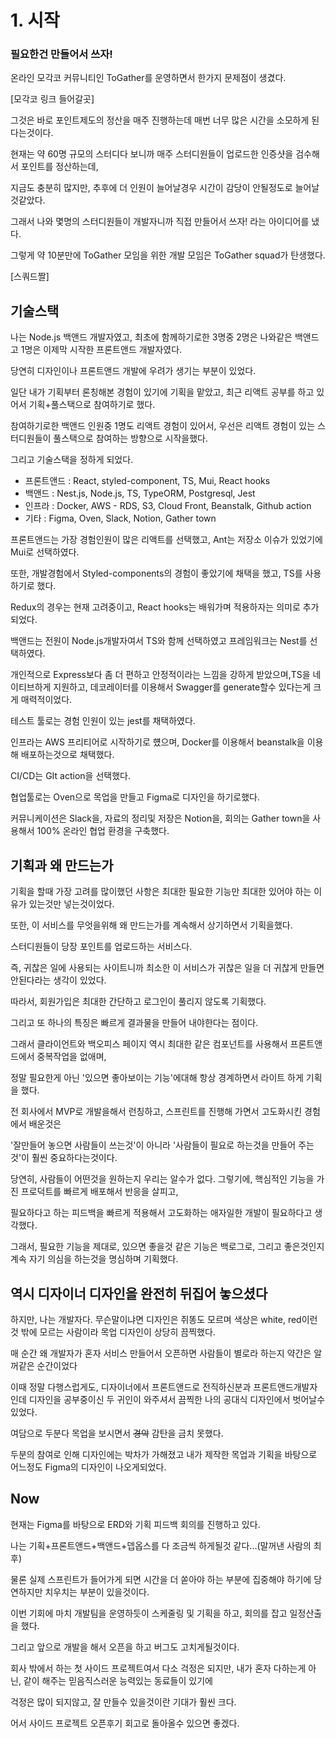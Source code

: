 # 1. 시작

### 필요한건 만들어서 쓰자!

온라인 모각코 커뮤니티인 ToGather를 운영하면서 한가지 문제점이 생겼다.

[모각코 링크 들어갈곳]

그것은 바로 포인트제도의 정산을 매주 진행하는데 매번 너무 많은 시간을 소모하게 된다는것이다.



현재는 약 60명 규모의 스터디다 보니까 매주 스터디원들이 업로드한 인증샷을 검수해서 포인트를 정산하는데, 

지금도 충분히 많지만, 추후에 더 인원이 늘어날경우 시간이 감당이 안될정도로 늘어날것같았다.



그래서 나와 몇명의 스터디원들이 개발자니까 직접 만들어서 쓰자! 라는 아이디어를 냈다.

그렇게 약 10분만에 ToGather 모임을 위한 개발 모임은 ToGather squad가 탄생했다.



[스쿼드짤]



## 기술스택

나는 Node.js 백앤드 개발자였고, 최초에 함께하기로한 3명중 2명은 나와같은 백앤드고 1명은 이제막 시작한 프론트앤드 개발자였다.

당연히 디자인이나 프론트앤드 개발에 우려가 생기는 부분이 있었다.



일단 내가 기획부터 론칭해본 경험이 있기에 기획을 맡았고, 최근 리액트 공부를 하고 있어서 기획+풀스택으로 참여하기로 했다.

참여하기로한 백앤드 인원중 1명도 리액트 경험이 있어서, 우선은 리액트 경험이 있는 스터디원들이 풀스택으로 참여하는 방향으로 시작을했다.



그리고 기술스택을 정하게 되었다.

- 프론트앤드 : React, styled-component, TS, Mui, React hooks
- 백앤드 : Nest.js, Node.js, TS, TypeORM, Postgresql, Jest
- 인프라 : Docker, AWS - RDS, S3, Cloud Front, Beanstalk, Github action
- 기타 : Figma, Oven, Slack, Notion, Gather town



프론트앤드는 가장 경험인원이 많은 리액트를 선택했고, Ant는 저장소 이슈가 있었기에 Mui로 선택하였다.

또한, 개발경험에서 Styled-components의 경험이 좋았기에 채택을 했고, TS를 사용하기로 했다.

Redux의 경우는 현재 고려중이고, React hooks는 배워가며 적용하자는 의미로 추가되었다.



백앤드는 전원이 Node.js개발자여서 TS와 함께 선택하였고 프레임워크는 Nest를 선택하였다.

개인적으로 Express보다 좀 더 편하고 안정적이라는 느낌을 강하게 받았으며,TS을 네이티브하게 지원하고, 데코레이터를 이용해서 Swagger를 generate할수 있다는게 크게 매력적이었다.

테스트 툴로는 경험 인원이 있는 jest를 채택하였다.



인프라는 AWS 프리티어로 시작하기로 헀으며, Docker를 이용해서 beanstalk을 이용해 배포하는것으로 채택했다.

CI/CD는 GIt action을 선택했다.



협업툴로는 Oven으로 목업을 만들고 Figma로 디자인을 하기로했다.

커뮤니케이션은 Slack을, 자료의 정리및 저장은 Notion을, 회의는 Gather town을 사용해서 100% 온라인 협업 환경을 구축했다.



## 기획과 왜 만드는가

기획을 할때 가장 고려를 많이했던 사항은 최대한 필요한 기능만 최대한 있어야 하는 이유가 있는것만 넣는것이었다.

또한, 이 서비스를 무엇을위해 왜 만드는가를 계속해서 상기하면서 기획을했다.



스터디원들이 당장 포인트를 업로드하는 서비스다. 

즉, 귀찮은 일에 사용되는 사이트니까 최소한 이 서비스가 귀찮은 일을 더 귀찮게 만들면 안된다라는 생각이 있었다.

따라서, 회원가입은 최대한 간단하고 로그인이 풀리지 않도록 기획했다.



그리고 또 하나의 특징은 빠르게 결과물을 만들어 내야한다는 점이다.

그래서 클라이언트와 백오피스 페이지 역시 최대한 같은 컴포넌트를 사용해서 프론트앤드에서 중복작업을 없애며,

정말 필요한게 아닌 '있으면 좋아보이는 기능'에대해 항상 경계하면서 라이트 하게 기획을 했다.



전 회사에서 MVP로 개발을해서 런칭하고, 스프린트를 진행해 가면서 고도화시킨 경험에서 배운것은

'잘만들어 놓으면 사람들이 쓰는것'이 아니라 '사람들이 필요로 하는것을 만들어 주는것'이 훨씬 중요하다는것이다.



당연히, 사람들이 어떤것을 원하는지 우리는 알수가 없다. 그렇기에, 핵심적인 기능을 가진 프로덕트를 빠르게 배포해서 반응을 살피고,

필요하다고 하는 피드백을 빠르게 적용해서 고도화하는 애자일한 개발이 필요하다고 생각했다.



그래서, 필요한 기능을 제대로, 있으면 좋을것 같은 기능은 백로그로, 그리고 좋은것인지 계속 자기 의심을 하는것을 명심하며 기획했다.



## 역시 디자이너 디자인을 완전히 뒤집어 놓으셨다

하지만, 나는 개발자다. 무슨말이냐면 디자인은 쥐똥도 모르며 색상은 white, red이런것 밖에 모르는 사람이라 목업 디자인이 상당히 끔찍했다.

매 순간 왜 개발자가 혼자 서비스 만들어서 오픈하면 사람들이 별로라 하는지 약간은 알꺼같은 순간이었다



이때 정말 다행스럽게도, 디자이너에서 프론트앤드로 전직하신분과 프론트앤드개발자인데 디자인을 공부중이신 두 귀인이 와주셔서 끔찍한 나의 공대식 디자인에서 벗어날수 있었다.

여담으로 두분다 목업을 보시면서 ~~경악~~ 감탄을 금치 못했다.

두분의 참여로 인해 디자인에는 박차가 가해졌고 내가 제작한 목업과 기획을 바탕으로 어느정도 Figma의 디자인이 나오게되었다.



## Now

현재는 Figma를 바탕으로 ERD와 기획 피드백 회의를 진행하고 있다.



나는 기획+프론트앤드+백앤드+뎁옵스를 다 조금씩 하게될것 같다...(말꺼낸 사람의 최후)

물론 실제 스프린트가 들어가게 되면 시간을 더 쏟아야 하는 부분에 집중해야 하기에 당연하지만 치우치는 부분이 있을것이다.



이번 기회에 마치 개발팀을 운영하듯이 스케줄링 및 기획을 하고, 회의를 잡고 일정산출을 했다.

그리고 앞으로 개발을 해서 오픈을 하고 버그도 고치게될것이다.



회사 밖에서 하는 첫 사이드 프로젝트여서 다소 걱정은 되지만, 내가 혼자 다하는게 아닌, 같이 해주는 믿음직스러운 능력있는 동료들이 있기에

걱정은 많이 되지않고, 잘 만들수 있을것이란 기대가 훨씬 크다.



어서 사이드 프로젝트 오픈후기 회고로 돌아올수 있으면 좋겠다.

 









